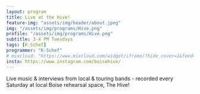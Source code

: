 ```yaml
---
layout: program
title: Live at the Hive!
feature-img: "assets/img/header/about.jpeg"
img: "/assets/img/programs/Hive.png"
profile: "/assets/img/programs/Hive.png"
subtitle: 3-4 PM Tuesdays
tags: [K-Schef]
programmer: "K-Schef"
# mixcloud: "https://www.mixcloud.com/widget/iframe/?hide_cover=1&feed=%2Ftropicofm%2Fplaylists%2F208-talk%2F"
insta: https://www.instagram.com/boisehive/
---
```


Live music & interviews from local & touring bands - recorded every Saturday at local Boise rehearsal space, The Hive!
